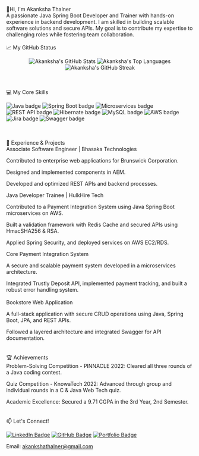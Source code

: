 👋Hi, I'm Akanksha Thalner </br>
A passionate Java Spring Boot Developer and Trainer with hands-on experience in backend development. I am skilled in building scalable software solutions and secure APIs. My goal is to contribute my expertise to challenging roles while fostering team collaboration.
</br></br>
📈 My GitHub Status
<p align="center">
<img src="https://github-readme-stats.vercel.app/api?username=akankshaThalner511&show_icons=true&theme=dark" alt="Akanksha's GitHub Stats">
<img src="https://github-readme-stats.vercel.app/api/top-langs/?username=akankshaThalner511&layout=compact&theme=dark" alt="Akanksha's Top Languages">
<img src="https://github-readme-streak-stats.herokuapp.com/?user=akankshaThalner511&theme=dark" alt="Akanksha's GitHub Streak">
</p>
</br></br>
💻 My Core Skills
<p align="left">
<img src="https://img.shields.io/badge/Java-007396?style=for-the-badge&logo=java&logoColor=white" alt="Java badge">
<img src="https://img.shields.io/badge/Spring_Boot-6DB33F?style=for-the-badge&logo=spring-boot&logoColor=white" alt="Spring Boot badge">
<img src="https://img.shields.io/badge/Microservices-3498DB?style=for-the-badge&logo=micro-services&logoColor=white" alt="Microservices badge">
<img src="https://img.shields.io/badge/REST_API-0052CC?style=for-the-badge&logo=rest&logoColor=white" alt="REST API badge">
<img src="https://img.shields.io/badge/Hibernate-59666C?style=for-the-badge&logo=hibernate&logoColor=white" alt="Hibernate badge">
<img src="https://img.shields.io/badge/MySQL-4479A1?style=for-the-badge&logo=mysql&logoColor=white" alt="MySQL badge">
<img src="https://img.shields.io/badge/AWS-232F3E?style=for-the-badge&logo=amazon-aws&logoColor=white" alt="AWS badge">
<img src="https://img.shields.io/badge/Jira-0052CC?style=for-the-badge&logo=jira&logoColor=white" alt="Jira badge">
<img src="https://img.shields.io/badge/Swagger-85EA2D?style=for-the-badge&logo=swagger&logoColor=black" alt="Swagger badge">
</p>
</br></br>
💼 Experience & Projects</br>
Associate Software Engineer | Bhasaka Technologies

Contributed to enterprise web applications for Brunswick Corporation.

Designed and implemented components in AEM.

Developed and optimized REST APIs and backend processes.

Java Developer Trainee | HulkHire Tech

Contributed to a Payment Integration System using Java Spring Boot microservices on AWS.

Built a validation framework with Redis Cache and secured APIs using HmacSHA256 & RSA.

Applied Spring Security, and deployed services on AWS EC2/RDS.

Core Payment Integration System

A secure and scalable payment system developed in a microservices architecture.

Integrated Trustly Deposit API, implemented payment tracking, and built a robust error handling system.
</br></br>
Bookstore Web Application</br>

A full-stack application with secure CRUD operations using Java, Spring Boot, JPA, and REST APIs.

Followed a layered architecture and integrated Swagger for API documentation.
</br></br></br>
🏆 Achievements</br>
Problem-Solving Competition - PINNACLE 2022: Cleared all three rounds of a Java coding contest.

Quiz Competition - KnowaTech 2022: Advanced through group and individual rounds in a C & Java Web Tech quiz.

Academic Excellence: Secured a 9.71 CGPA in the 3rd Year, 2nd Semester.
</br></br></br>
📫 Let's Connect!
<p align="left">
<a href="https://www.linkedin.com/in/akankshathalner" target="_blank"><img src="https://img.shields.io/badge/LinkedIn-Profile-0077B5?style=for-the-badge&logo=linkedin&logoColor=white" alt="LinkedIn Badge"></a>
<a href="https://github.com/akankshaThalner511" target="_blank"><img src="https://img.shields.io/badge/GitHub-Profile-181717?style=for-the-badge&logo=github&logoColor=white" alt="GitHub Badge"></a>
<a href="https://akankshathalner-portfolio.netlify.app" target="_blank"><img src="https://img.shields.io/badge/Portfolio-akankshathalner.netlify.app-blue?style=for-the-badge&logo=vercel" alt="Portfolio Badge"></a>
</p>

Email: akankshathalner@gmail.com
